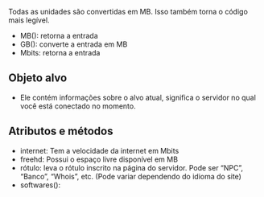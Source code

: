 Todas as unidades são convertidas em MB. Isso também torna o código mais legível.

- MB(): retorna a entrada
- GB(): converte a entrada em MB
- Mbits: retorna a entrada

## Objeto alvo

- Ele contém informações sobre o alvo atual, significa o servidor no qual você está conectado no momento.

## Atributos e métodos

- internet: Tem a velocidade da internet em Mbits
- freehd: Possui o espaço livre disponível em MB
- rótulo: leva o rótulo inscrito na página do servidor. Pode ser “NPC”, “Banco”, “Whois”, etc. (Pode variar dependendo do idioma do site)
- softwares():

